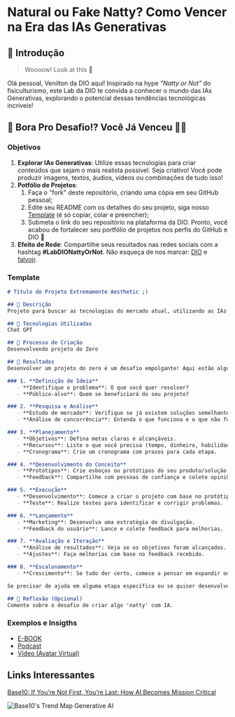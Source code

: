 # Natural ou Fake Natty? Como Vencer na Era das IAs Generativas

## 🚀 Introdução

> Woooow! Look at this 👀

Olá pessoal, Venilton da DIO aqui! Inspirado na hype _"Natty or Not"_ do fisiculturismo, este Lab da DIO te convida a conhecer o mundo das IAs Generativas, explorando o potencial dessas tendências tecnológicas incríveis!

## 🎯 Bora Pro Desafio!? Você Já Venceu 💪🤓

### Objetivos

1. **Explorar IAs Generativas**: Utilize essas tecnologias para criar conteúdos que sejam o mais realista possível. Seja criativo! Você pode produzir imagens, textos, áudios, vídeos ou combinações de tudo isso!
1. **Potfólio de Projetos**:
    1. Faça o "fork" deste repositório, criando uma cópia em seu GitHub pessoal;
    2. Edite seu README com os detalhes do seu projeto, siga nosso [Template](#template) (é só copiar, colar e preencher);
    3. Submeta o link do seu repositório na plataforma da DIO. Pronto, você acabou de fortalecer seu portfólio de projetos nos perfis do GitHub e DIO 🚀
1. **Efeito de Rede**: Compartilhe seus resultados nas redes sociais com a hashtag **#LabDIONattyOrNot**. Não esqueça de nos marcar: [DIO](https://www.linkedin.com/school/dio-makethechange) e [falvojr](https://www.linkedin.com/in/falvojr).

### Template

```markdown
# Título do Projeto Extremamente Aesthetic ;)

## 📒 Descrição
Projeto para buscar as tecnologias do mercado atual, utilizando as IAs Generatibas e outras ferramentas.

## 🤖 Tecnologias Utilizadas
Chat GPT

## 🧐 Processo de Criação
Desenvolvendo projeto do Zero

## 🚀 Resultados
Desenvolver um projeto do zero é um desafio empolgante! Aqui estão algumas etapas para te ajudar a começar:

### 1. **Definição de Ideia**
   - **Identifique o problema**: O que você quer resolver?
   - **Público-alvo**: Quem se beneficiará do seu projeto?

### 2. **Pesquisa e Análise**
   - **Estudo de mercado**: Verifique se já existem soluções semelhantes.
   - **Análise de concorrência**: Entenda o que funciona e o que não funciona nos projetos existentes.

### 3. **Planejamento**
   - **Objetivos**: Defina metas claras e alcançáveis.
   - **Recursos**: Liste o que você precisa (tempo, dinheiro, habilidades).
   - **Cronograma**: Crie um cronograma com prazos para cada etapa.

### 4. **Desenvolvimento do Conceito**
   - **Protótipos**: Crie esboços ou protótipos do seu produto/solução.
   - **Feedback**: Compartilhe com pessoas de confiança e colete opiniões.

### 5. **Execução**
   - **Desenvolvimento**: Comece a criar o projeto com base no protótipo.
   - **Teste**: Realize testes para identificar e corrigir problemas.

### 6. **Lançamento**
   - **Marketing**: Desenvolva uma estratégia de divulgação.
   - **Feedback do usuário**: Lance e colete feedback para melhorias.

### 7. **Avaliação e Iteração**
   - **Análise de resultados**: Veja se os objetivos foram alcançados.
   - **Ajustes**: Faça melhorias com base no feedback recebido.

### 8. **Escalonamento**
   - **Crescimento**: Se tudo der certo, comece a pensar em expandir ou diversificar.

Se precisar de ajuda em alguma etapa específica ou se quiser desenvolver uma ideia concreta, estou aqui!

## 💭 Reflexão (Opcional)
Comente sobre o desafio de criar algo 'natty' com IA.
```

### Exemplos e Insigths

- [E-BOOK](/exemplos/E-BOOK.md)
- [Podcast](/exemplos/PODCAST.md)
- [Vídeo (Avatar Virtual)](/exemplos/VIDEO.md)

## Links Interessantes

[Base10: If You’re Not First, You’re Last: How AI Becomes Mission Critical](https://base10.vc/post/generative-ai-mission-critical/)

![Base10's Trend Map Generative AI](https://github.com/digitalinnovationone/lab-natty-or-not/assets/730492/f4df26e8-f8f7-4419-8252-c69d73ea930c)
